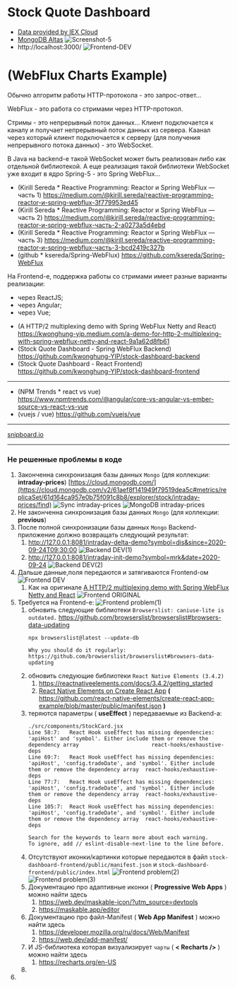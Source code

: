 # Stock Quote Dashboard

* [Data provided by IEX Cloud](https://iexcloud.io/)
* [MongoDB Altas](https://cloud.mongodb.com)
  ![Screenshot-5](screenshot_5.png)
* http://localhost:3000/
  ![Frontend-DEV](frontend_dev.png)


(WebFlux Charts Example)
======================

Обычно алгоритм работы HTTP-протокола - это запрос-ответ...

WebFlux - это работа со стримами через HTTP-протокол.

Стримы - это непрерывный поток данных...
Клиент подключается к каналу и получает непрерывный поток данных из сервера.
Каанал через который клиент подключается к серверу (для получения непрерывного потока данных) - это WebSocket.

В Java на backend-е такой WebSocket может быть реализован либо как отдельной библиотекой.
А еще реализация такой библиотеки WebSocket уже входит в ядро Spring-5 - это Spring WebFlux...

* (Kirill Sereda * Reactive Programming: Reactor и Spring WebFlux — часть 1) https://medium.com/@kirill.sereda/reactive-programming-reactor-и-spring-webflux-3f779953ed45
* (Kirill Sereda * Reactive Programming: Reactor и Spring WebFlux — часть 2) https://medium.com/@kirill.sereda/reactive-programming-reactor-и-spring-webflux-часть-2-a0273a5d4ebd
* (Kirill Sereda * Reactive Programming: Reactor и Spring WebFlux — часть 3) https://medium.com/@kirill.sereda/reactive-programming-reactor-и-spring-webflux-часть-3-bcd2419c327b
* (github * ksereda/Spring-WebFlux) https://github.com/ksereda/Spring-WebFlux

На Frontend-е, поддержка работы со стримами имеет разные варианты реализации:
- через ReactJS;
- через Angular;
- через Vue;

* (A HTTP/2 multiplexing demo with Spring WebFlux Netty and React) https://kwonghung-yip.medium.com/a-demo-for-http-2-multiplexing-with-spring-webflux-netty-and-react-9a1a62d8fb61
* (Stock Quote Dashboard - Spring WebFlux Backend) https://github.com/kwonghung-YIP/stock-dashboard-backend
* (Stock Quote Dashboard - React Frontend) https://github.com/kwonghung-YIP/stock-dashboard-frontend


---

* (NPM Trends * react vs vue) https://www.npmtrends.com/@angular/core-vs-angular-vs-ember-source-vs-react-vs-vue
* (vuejs / vue) https://github.com/vuejs/vue


---

[snipboard.io](https://snipboard.io)


---

### Не решенные проблемы в коде

1. Законченна синхронизация базы данных `Mongo` (для коллекции: **intraday-prices**)
   [https://cloud.mongodb.com/](https://cloud.mongodb.com/v2/61aef8f141949f79519dea5c#metrics/replicaSet/61d164ca957e0b75f091c8b8/explorer/stock/intraday-prices/find)
   ![Sync intraday-prices](sync_intraday-price.png)
   ![MongoDB intraday-prices](mongo_dev_intraday-prices.png)
2. Не законченна синхронизация базы данных `Mongo` (для коллекции: **previous**)
3. После полной синхронизации базы данных `Mongo` Backend-приложение должно возвращать следующий результат:
   1. http://127.0.0.1:8081/intraday-delta-demo?symbol=dis&since=2020-09-24T09:30:00
      ![Backend DEV(1)](backend_dev_1.png)
   2. http://127.0.0.1:8081/intraday-init-demo?symbol=mrk&date=2020-09-24
      ![Backend DEV(2)](backend_dev_2.png)
4. Дальше данные,поля передаются и затягиваются Frontend-ом
   ![Frontend DEV](frontend_dev.png)
   1. Как на оригинале [A HTTP/2 multiplexing demo with Spring WebFlux Netty and React](https://kwonghung-yip.medium.com/a-demo-for-http-2-multiplexing-with-spring-webflux-netty-and-react-9a1a62d8fb61)
      ![Frontend ORIGINAL](frontend_original.jpeg)
5. Требуется на Frontend-е:
   ![Frontend problem(1)](frontend_dev_problem-1.png)
   1. обновить следующие библиотеки `Browserslist: caniuse-lite is outdated.` https://github.com/browserslist/browserslist#browsers-data-updating
      ```text
      npx browserslist@latest --update-db

      Why you should do it regularly:
      https://github.com/browserslist/browserslist#browsers-data-updating
      ```
   2. обновить следующие библиотеки `React Native Elements (3.4.2)`
      1. https://reactnativeelements.com/docs/3.4.2/getting_started
      2. [React Native Elements on Create React App](https://github.com/react-native-elements/create-react-app-example) **(** https://github.com/react-native-elements/create-react-app-example/blob/master/public/manifest.json **)**
   3. теряются параметры ( **useEffect** ) передаваемые из Backend-а:
      ```text
      ./src/components/StockCard.jsx
      Line 58:7:   React Hook useEffect has missing dependencies: 'apiHost' and 'symbol'. Either include them or remove the dependency array                       react-hooks/exhaustive-deps
      Line 69:7:   React Hook useEffect has missing dependencies: 'apiHost', 'config.tradeDate', and 'symbol'. Either include them or remove the dependency array  react-hooks/exhaustive-deps
      Line 77:7:   React Hook useEffect has missing dependencies: 'apiHost', 'config.tradeDate', and 'symbol'. Either include them or remove the dependency array  react-hooks/exhaustive-deps
      Line 105:7:  React Hook useEffect has missing dependencies: 'apiHost', 'config.tradeDate', and 'symbol'. Either include them or remove the dependency array  react-hooks/exhaustive-deps

      Search for the keywords to learn more about each warning.
      To ignore, add // eslint-disable-next-line to the line before.
      ```
   4. Отсутствуют иконки/картинки которые передаются в файл `stock-dashboard-frontend/public/manifest.json` и `stock-dashboard-frontend/public/index.html`
      ![Frontend problem(2)](frontend_dev_problem-2.png)
      ![Frontend problem(3)](frontend_dev_problem-3.png)
   5. Документацию про адаптивные иконки ( **Progressive Web Apps** ) можно найти здесь
      1. https://web.dev/maskable-icon/?utm_source=devtools
      2. https://maskable.app/editor
   6. Документацию про файл-Manifest ( **Web App Manifest** ) можно найти здесь
      1. https://developer.mozilla.org/ru/docs/Web/Manifest
      2. https://web.dev/add-manifest/
   7. И JS-библиотека которая визуализирует `чарты` ( **< Recharts />** ) можно найти здесь
      1.  https://recharts.org/en-US
   8. 
7. 
